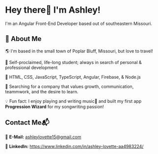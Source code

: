 
# Hey there👋 I'm Ashley!


I'm an Angular Front-End Developer based out of southeastern Missouri.



## 🌻 About Me


🌎 I'm based in the small town of Poplar Bluff, Missouri, but love to travel!

🌱 Self-proclaimed, life-long student; always in search of personal & professional development

🤖 HTML, CSS, JavaScript, TypeScript, Angular, Firebase, & Node.js

👀 Searching for a company that values growth, communication, teammwork, and the desire to learn.

💡 Fun fact: I enjoy playing and writing music🎹 and built my first app **Progression Wizard** for my songwriting passion!


## Contact Me📬

📧 **E-Mail:** ashleylovette15@gmail.com

📲 **LinkedIn:** https://www.linkedin.com/in/ashley-lovette-aa4983224/
